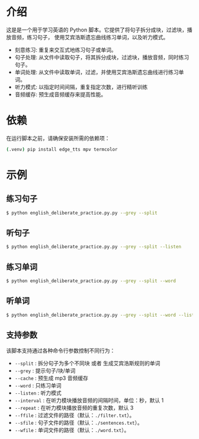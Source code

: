 # 介绍

这是是一个用于学习英语的 Python 脚本。它提供了将句子拆分成块，过滤块，播放音频，练习句子，
使用艾宾浩斯遗忘曲线练习单词，以及听力模式。

- 刻意练习: 重复来交互式地练习句子或单词。
- 句子处理: 从文件中读取句子，将其拆分成块，过滤块，播放音频，同时练习句子。
- 单词处理: 从文件中读取单词，过滤，并使用艾宾浩斯遗忘曲线进行练习单词。
- 听力模式: 以指定时间间隔，重复指定次数，进行精听训练
- 音频缓存: 预生成音频缓存来提高性能。

# 依赖

在运行脚本之前，请确保安装所需的依赖项：

```bash
(.venv) pip install edge_tts mpv termcolor
```

# 示例

## 练习句子

```bash
$ python english_deliberate_practice.py.py --grey --split
```

## 听句子

```bash
$ python english_deliberate_practice.py.py --grey --split --listen
```

## 练习单词

```bash
$ python english_deliberate_practice.py.py --grey --split --word
```

## 听单词

```bash
$ python english_deliberate_practice.py.py --grey --split --word --listen
```

## 支持参数

该脚本支持通过各种命令行参数控制不同行为：

- `--split`	: 拆分句子为多个不同块 或者 生成艾宾浩斯规则的单词
- `--grey`	: 提示句子/块/单词
- `--cache`	: 预生成 mp3 音频缓存
- `--word`	: 只练习单词
- `--listen`	: 听力模式
- `--interval`	: 在听力模块播放音频的间隔时间，单位：秒，默认 1
- `--repeat`	: 在听力模块播放音频的重复次数，默认 3
- `--ffile`	: 过滤文件的路径（默认：`./filter.txt`）。
- `--sfile`	: 句子文件的路径（默认：`./sentences.txt`）。
- `--wfile`	: 单词文件的路径（默认：`./word.txt`）。
